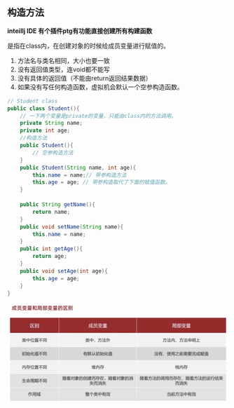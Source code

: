 ## 构造方法

**inteillj IDE 有个插件ptg有功能直接创建所有构建函数**

是指在class内，在创建对象的时候给成员变量进行赋值的。
1. 方法名与类名相同，大小也要一致
2. 没有返回值类型，连void都不能写
3. 没有具体的返回值（不能由return返回结果数据）
4. 如果没有写任何构造函数，虚拟机会默认一个空参构造函数。

```JAVA
// Student class
public class Student(){
    // 一下两个变量是private的变量，只能由class内的方法调用。
    private String name;
    private int age;
    //构造方法
    public Student(){
        // 空参构造方法
    }
    public Student(String name, int age){
        this.name = name;// 带参构造方法
        this.age = age; // 带参构造取代了下面的赋值函数。
    }

    public String getName(){
        return name;
    }
    public void setName(String name){
        this.name = name;
    }
    public int getAge(){
        return age;
    }
    public void setAge(int age){
        this.age = age;
    }
}
```

![成员函数&局部函数](https://github.com/heqikun85/Code_Note/blob/main/image/20240505172731.png?raw=true)